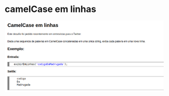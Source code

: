# camelCase em linhas

![](https://github.com/Yxav/codigo-da-madrugada/blob/main/camelCase-emLinhas/camelCase.png) 
